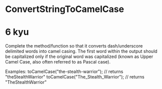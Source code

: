 # ConvertStringToCamelCase
# 6 kyu

Complete the method/function so that it converts dash/underscore delimited words into camel casing.
The first word within the output should be capitalized only if the original word was capitalized
(known as Upper Camel Case, also often referred to as Pascal case).

 Examples:
toCamelCase("the-stealth-warrior"); // returns "theStealthWarrior"
toCamelCase("The_Stealth_Warrior"); // returns "TheStealthWarrior"
